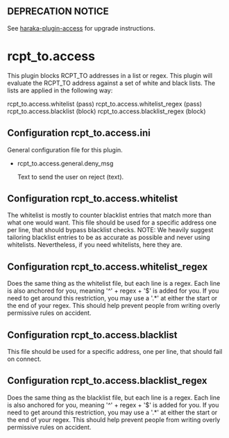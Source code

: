 ## DEPRECATION NOTICE

See [haraka-plugin-access](https://github.com/haraka/haraka-plugin-access)
for upgrade instructions.


rcpt\_to.access
===================

This plugin blocks RCPT\_TO addresses in a list or regex.
This plugin will evaluate the RCPT\_TO address against a set of white and black
lists.  The lists are applied in the following way:

rcpt\_to.access.whitelist          (pass)
rcpt\_to.access.whitelist\_regex   (pass)
rcpt\_to.access.blacklist          (block)
rcpt\_to.access.blacklist\_regex   (block)

Configuration rcpt\_to.access.ini
-------------------------------------

General configuration file for this plugin.

* rcpt\_to.access.general.deny\_msg

  Text to send the user on reject (text).

Configuration rcpt\_to.access.whitelist
-------------------------------------------

The whitelist is mostly to counter blacklist entries that match more than
what one would want.  This file should be used for a specific address
one per line, that should bypass blacklist checks.
NOTE: We heavily suggest tailoring blacklist entries to be as accurate as
possible and never using whitelists.  Nevertheless, if you need whitelists,
here they are.

Configuration rcpt\_to.access.whitelist\_regex
-------------------------------------------------

Does the same thing as the whitelist file, but each line is a regex.
Each line is also anchored for you, meaning '^' + regex + '$' is added for
you.  If you need to get around this restriction, you may use a '.*' at
either the start or the end of your regex.  This should help prevent people
from writing overly permissive rules on accident.

Configuration rcpt\_to.access.blacklist
-------------------------------------------

This file should be used for a specific address, one per line, that should
fail on connect.

Configuration rcpt\_to.access.blacklist\_regex
-------------------------------------------------

Does the same thing as the blacklist file, but each line is a regex.
Each line is also anchored for you, meaning '^' + regex + '$' is added for
you.  If you need to get around this restriction, you may use a '.*' at
either the start or the end of your regex.  This should help prevent people
from writing overly permissive rules on accident.
